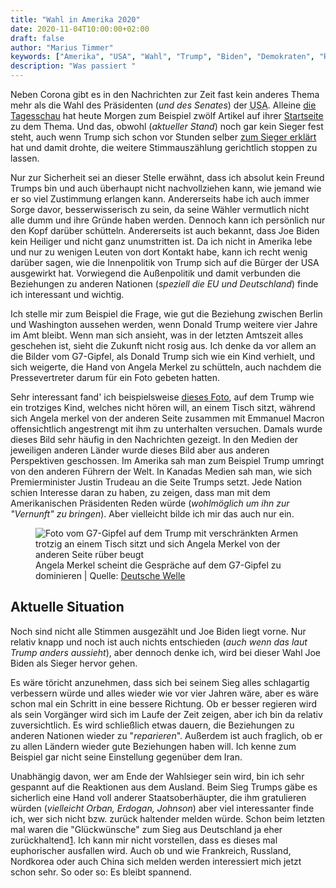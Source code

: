 ```yaml
---
title: "Wahl in Amerika 2020"
date: 2020-11-04T10:00:00+02:00
draft: false
author: "Marius Timmer"
keywords: ["Amerika", "USA", "Wahl", "Trump", "Biden", "Demokraten", "Republikaner", "Merkel", "Macron", "Trudeau", "Deutschland", "Europa", "EU", "Frankreich", "Kanada", "Russland", "Nordkorea", "China", "G7"]
description: "Was passiert "
---
```


Neben Corona gibt es in den Nachrichten zur Zeit fast kein anderes Thema mehr als die Wahl des Präsidenten (_und des Senates_) der <abbr title="Vereinigte Staaten von Amerika">USA</abbr>. Alleine [die Tagesschau](https://de.wikipedia.org/wiki/Tagesschau_(ARD)) hat heute Morgen zum Beispiel zwölf Artikel auf ihrer [Startseite](https://www.tagesschau.de/) zu dem Thema. Und das, obwohl (_aktueller Stand_) noch gar kein Sieger fest steht, auch wenn Trump sich schon vor Stunden selber [zum Sieger erklärt](https://www.spiegel.de/politik/ausland/donald-trump-offen-gesagt-wie-haben-diese-wahl-gewonnen-a-453d6204-e878-4bd2-a491-153f16ff6fe3) hat und damit drohte, die weitere Stimmauszählung gerichtlich stoppen zu lassen.

Nur zur Sicherheit sei an dieser Stelle erwähnt, dass ich absolut kein Freund Trumps bin und auch überhaupt nicht nachvollziehen kann, wie jemand wie er so viel Zustimmung erlangen kann. Andererseits habe ich auch immer Sorge davor, besserwisserisch zu sein, da seine Wähler vermutlich nicht alle dumm und ihre Gründe haben werden. Dennoch kann ich persönlich nur den Kopf darüber schütteln. Andererseits ist auch bekannt, dass Joe Biden kein Heiliger und nicht ganz unumstritten ist. Da ich nicht in Amerika lebe und nur zu wenigen Leuten von dort Kontakt habe, kann ich recht wenig darüber sagen, wie die Innenpolitik von Trump sich auf die Bürger der USA ausgewirkt hat. Vorwiegend die Außenpolitik und damit verbunden die Beziehungen zu anderen Nationen (_speziell die EU und Deutschland_) finde ich interessant und wichtig.

Ich stelle mir zum Beispiel die Frage, wie gut die Beziehung zwischen Berlin und Washington aussehen werden, wenn Donald Trump weitere vier Jahre im Amt bleibt. Wenn man sich ansieht, was in der letzten Amtszeit alles geschehen ist, sieht die Zukunft nicht rosig aus. Ich denke da vor allem an die Bilder vom G7-Gipfel, als Donald Trump sich wie ein Kind verhielt, und sich weigerte, die Hand von Angela Merkel zu schütteln, auch nachdem die Pressevertreter darum für ein Foto gebeten hatten.

Sehr interessant fand' ich beispielsweise [dieses Foto](#merkel_trump), auf dem Trump wie ein trotziges Kind, welches nicht hören will, an einem Tisch sitzt, während sich Angela merkel von der anderen Seite zusammen mit Emmanuel Macron offensichtlich angestrengt mit ihm zu unterhalten versuchen. Damals wurde dieses Bild sehr häufig in den Nachrichten gezeigt. In den Medien der jeweiligen anderen Länder wurde dieses Bild aber aus anderen Perspektiven geschossen. Im Amerika sah man zum Beispiel Trump umringt von den anderen Führern der Welt. In Kanadas Medien sah man, wie sich Premierminister Justin Trudeau an die Seite Trumps setzt. Jede Nation schien Interesse daran zu haben, zu zeigen, dass man mit dem Amerikanischen Präsidenten Reden würde (_wohlmöglich um ihn zur "Vernunft" zu bringen_). Aber vielleicht bilde ich mir das auch nur ein.

<figure role="group">
    <img id="merkel_trump" src="/img/merkel_trump_g7.jpg" alt="Foto vom G7-Gipfel auf dem Trump mit verschränkten Armen trotzig an einem Tisch sitzt und sich Angela Merkel von der anderen Seite rüber beugt" />
    <figcaption>
        Angela Merkel scheint die Gespräche auf dem G7-Gipfel zu dominieren | Quelle: <a href="https://www.dw.com/de/merkel-und-die-us-pr%C3%A4sidenten/g-55420647">Deutsche Welle</a>
    </figcaption>
</figure>

Aktuelle Situation
------------------
Noch sind nicht alle Stimmen ausgezählt und Joe Biden liegt vorne. Nur relativ knapp und noch ist auch nichts entschieden (_auch wenn das laut Trump anders aussieht_), aber dennoch denke ich, wird bei dieser Wahl Joe Biden als Sieger hervor gehen.

Es wäre töricht anzunehmen, dass sich bei seinem Sieg alles schlagartig verbessern würde und alles wieder wie vor vier Jahren wäre, aber es wäre schon mal ein Schritt in eine bessere Richtung. Ob er besser regieren wird als sein Vorgänger wird sich im Laufe der Zeit zeigen, aber ich bin da relativ zuversichtlich. Es wird schließlich etwas dauern, die Beziehungen zu anderen Nationen wieder zu "_reparieren_". Außerdem ist auch fraglich, ob er zu allen Ländern wieder gute Beziehungen haben will. Ich kenne zum Beispiel gar nicht seine Einstellung gegenüber dem Iran.

Unabhängig davon, wer am Ende der Wahlsieger sein wird, bin ich sehr gespannt auf die Reaktionen aus dem Ausland. Beim Sieg Trumps gäbe es sicherlich eine Hand voll anderer Staatsoberhäupter, die ihm gratulieren würden (_vielleicht Orban, Erdogan, Johnson_) aber viel interessanter finde ich, wer sich nicht bzw. zurück haltender melden würde. Schon beim letzten mal waren die "Glückwünsche" zum Sieg aus Deutschland ja eher zurückhaltend[1](https://www.bundesregierung.de/breg-de/aktuelles/bundeskanzlerin-merkel-gratuliert-dem-designierten-praesidenten-der-vereinigten-staaten-von-amerika-donald-trump-479452). Ich kann mir nicht vorstellen, dass es dieses mal euphorischer ausfallen wird. Auch ob und wie Frankreich, Russland, Nordkorea oder auch China sich melden werden interessiert mich jetzt schon sehr. So oder so: Es bleibt spannend.
